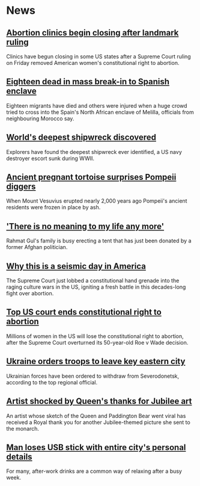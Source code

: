 # News
## [Abortion clinics begin closing after landmark ruling](https://www.bbc.com/news/world-us-canada-61933814)
Clinics have begun closing in some US states after a Supreme Court ruling on Friday removed American women's constitutional right to abortion.
## [Eighteen dead in mass break-in to Spanish enclave](https://www.bbc.com/news/world-africa-61934163)
Eighteen migrants have died and others were injured when a huge crowd tried to cross into the Spain's North African enclave of Melilla, officials from neighbouring Morocco say. 
## [World's deepest shipwreck discovered](https://www.bbc.com/news/science-environment-61925862)
Explorers have found the deepest shipwreck ever identified, a US navy destroyer escort sunk during WWII.
## [Ancient pregnant tortoise surprises Pompeii diggers](https://www.bbc.com/news/world-europe-61931172)
When Mount Vesuvius erupted nearly 2,000 years ago Pompeii's ancient residents were frozen in place by ash.
## ['There is no meaning to my life any more'](https://www.bbc.com/news/world-asia-61929723)
Rahmat Gul's family is busy erecting a tent that has just been donated by a former Afghan politician. 
## [Why this is a seismic day in America](https://www.bbc.com/news/world-us-canada-61929438)
The Supreme Court just lobbed a constitutional hand grenade into the raging culture wars in the US, igniting a fresh battle in this decades-long fight over abortion. 
## [Top US court ends constitutional right to abortion](https://www.bbc.com/news/world-us-canada-61928898)
Millions of women in the US will lose the constitutional right to abortion, after the Supreme Court overturned its 50-year-old Roe v Wade decision.
## [Ukraine orders troops to leave key eastern city](https://www.bbc.com/news/world-europe-61920708)
Ukrainian forces have been ordered to withdraw from Severodonetsk, according to the top regional official. 
## [Artist shocked by Queen's thanks for Jubilee art](https://www.bbc.com/news/uk-england-humber-61903727)
An artist whose sketch of the Queen and Paddington Bear went viral has received a Royal thank you for another Jubilee-themed picture she sent to the monarch. 
## [Man loses USB stick with entire city's personal details](https://www.bbc.com/news/world-asia-61921222)
For many, after-work drinks are a common way of relaxing after a busy week.
